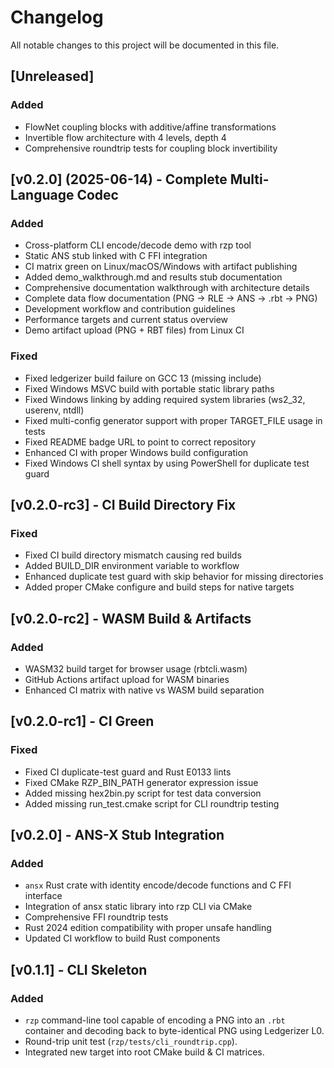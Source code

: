 # Changelog

All notable changes to this project will be documented in this file.

## [Unreleased]
### Added
- FlowNet coupling blocks with additive/affine transformations
- Invertible flow architecture with 4 levels, depth 4
- Comprehensive roundtrip tests for coupling block invertibility

## [v0.2.0] (2025-06-14) - Complete Multi-Language Codec
### Added
- Cross-platform CLI encode/decode demo with rzp tool
- Static ANS stub linked with C FFI integration
- CI matrix green on Linux/macOS/Windows with artifact publishing
- Added demo_walkthrough.md and results stub documentation
- Comprehensive documentation walkthrough with architecture details
- Complete data flow documentation (PNG → RLE → ANS → .rbt → PNG)
- Development workflow and contribution guidelines
- Performance targets and current status overview
- Demo artifact upload (PNG + RBT files) from Linux CI

### Fixed
- Fixed ledgerizer build failure on GCC 13 (missing <limits> include)
- Fixed Windows MSVC build with portable static library paths
- Fixed Windows linking by adding required system libraries (ws2_32, userenv, ntdll)
- Fixed multi-config generator support with proper TARGET_FILE usage in tests
- Fixed README badge URL to point to correct repository
- Enhanced CI with proper Windows build configuration
- Fixed Windows CI shell syntax by using PowerShell for duplicate test guard

## [v0.2.0-rc3] - CI Build Directory Fix
### Fixed
- Fixed CI build directory mismatch causing red builds
- Added BUILD_DIR environment variable to workflow
- Enhanced duplicate test guard with skip behavior for missing directories
- Added proper CMake configure and build steps for native targets

## [v0.2.0-rc2] - WASM Build & Artifacts
### Added
- WASM32 build target for browser usage (rbtcli.wasm)
- GitHub Actions artifact upload for WASM binaries
- Enhanced CI matrix with native vs WASM build separation

## [v0.2.0-rc1] - CI Green
### Fixed
- Fixed CI duplicate-test guard and Rust E0133 lints
- Fixed CMake RZP_BIN_PATH generator expression issue
- Added missing hex2bin.py script for test data conversion
- Added missing run_test.cmake script for CLI roundtrip testing

## [v0.2.0] - ANS-X Stub Integration
### Added
- `ansx` Rust crate with identity encode/decode functions and C FFI interface
- Integration of ansx static library into rzp CLI via CMake
- Comprehensive FFI roundtrip tests
- Rust 2024 edition compatibility with proper unsafe handling
- Updated CI workflow to build Rust components

## [v0.1.1] - CLI Skeleton
### Added
- `rzp` command-line tool capable of encoding a PNG into an `.rbt` container and decoding back to byte-identical PNG using Ledgerizer L0.
- Round-trip unit test (`rzp/tests/cli_roundtrip.cpp`).
- Integrated new target into root CMake build & CI matrices. 